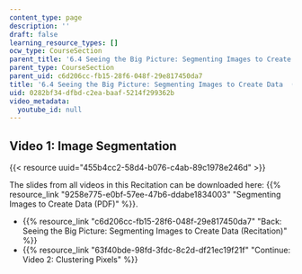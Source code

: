 ```yaml
---
content_type: page
description: ''
draft: false
learning_resource_types: []
ocw_type: CourseSection
parent_title: '6.4 Seeing the Big Picture: Segmenting Images to Create Data  (Recitation)'
parent_type: CourseSection
parent_uid: c6d206cc-fb15-28f6-048f-29e817450da7
title: '6.4 Seeing the Big Picture: Segmenting Images to Create Data  (Recitation)'
uid: 0282bf34-dfbd-c2ea-baaf-5214f299362b
video_metadata:
  youtube_id: null
---
```

## Video 1: Image Segmentation

{{< resource uuid="455b4cc2-58d4-b076-c4ab-89c1978e246d" >}}

The slides from all videos in this Recitation can be downloaded here: {{% resource_link "9258e775-e0bf-57ee-47b6-ddabe1834003" "Segmenting Images to Create Data (PDF)" %}}.

- {{% resource_link "c6d206cc-fb15-28f6-048f-29e817450da7" "Back: Seeing the Big Picture: Segmenting Images to Create Data (Recitation)" %}}
- {{% resource_link "63f40bde-98fd-3fdc-8c2d-df21ec19f21f" "Continue: Video 2: Clustering Pixels" %}}